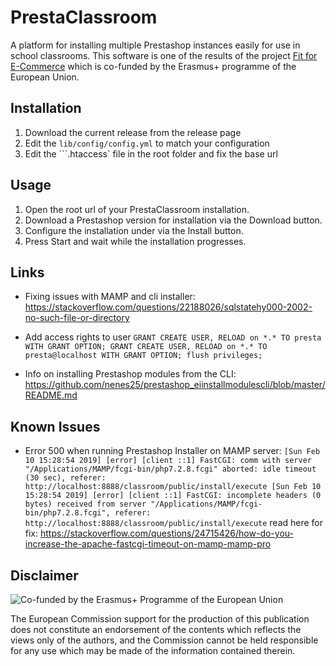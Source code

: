 # PrestaClassroom
A platform for installing multiple Prestashop instances easily for use in school classrooms. This software is one of the results of the  project [Fit for E-Commerce](https://fitforecommerce.github.io) which is co-funded by the Erasmus+ programme of the European Union.

## Installation
1. Download the current release from the release page
2. Edit the ```lib/config/config.yml``` to match your configuration
3. Edit the ```.htaccess` file in the root folder and fix the base url

## Usage
1. Open the root url of your PrestaClassroom installation.
2. Download a Prestashop version for installation via the Download button.
3. Configure the installation under via the Install button.
4. Press Start and wait while the installation progresses.

## Links
* Fixing issues with MAMP and cli installer: https://stackoverflow.com/questions/22188026/sqlstatehy000-2002-no-such-file-or-directory

* Add access rights to user ```GRANT CREATE USER, RELOAD on *.* TO presta WITH GRANT OPTION; GRANT CREATE USER, RELOAD on *.* TO presta@localhost WITH GRANT OPTION; flush privileges;```

* Info on installing Prestashop modules from the CLI: https://github.com/nenes25/prestashop_eiinstallmodulescli/blob/master/README.md

## Known Issues
* Error 500 when running Prestashop Installer on MAMP server: ```[Sun Feb 10 15:28:54 2019] [error] [client ::1] FastCGI: comm with server "/Applications/MAMP/fcgi-bin/php7.2.8.fcgi" aborted: idle timeout (30 sec), referer: http://localhost:8888/classroom/public/install/execute
[Sun Feb 10 15:28:54 2019] [error] [client ::1] FastCGI: incomplete headers (0 bytes) received from server "/Applications/MAMP/fcgi-bin/php7.2.8.fcgi", referer: http://localhost:8888/classroom/public/install/execute``` read here for fix: https://stackoverflow.com/questions/24715426/how-do-you-increase-the-apache-fastcgi-timeout-on-mamp-mamp-pro

## Disclaimer

![Co-funded by the Erasmus+ Programme of the European Union](https://fitforecommerce.github.io/img/co-funded-erasmus+.jpg)

The European Commission support for the production of this publication does not constitute an endorsement of the contents which reflects the views only of the authors, and the Commission cannot be held responsible for any use which may be made of the information contained therein.
